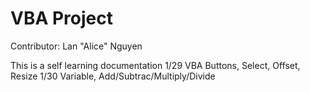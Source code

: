 # VBA Project

Contributor: Lan "Alice" Nguyen

This is a self learning documentation
1/29 VBA Buttons, Select, Offset, Resize
1/30 Variable, Add/Subtrac/Multiply/Divide
